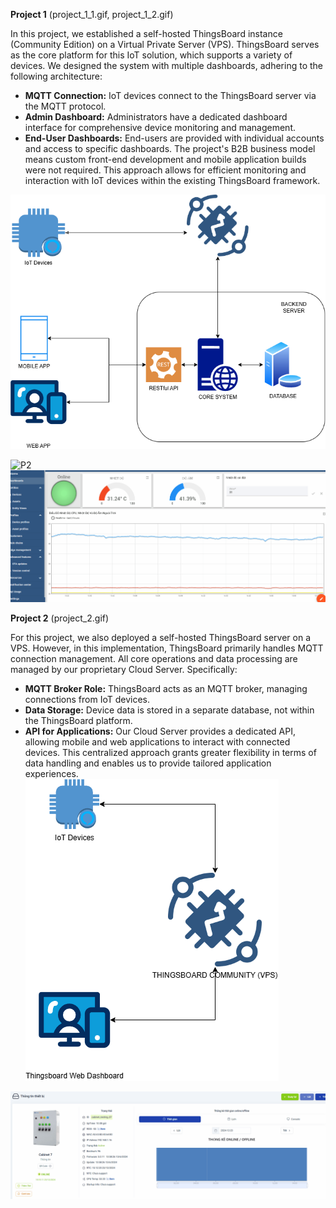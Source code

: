 **Project 1** (project_1_1.gif, project_1_2.gif)

In this project, we established a self-hosted ThingsBoard instance (Community Edition) on a Virtual Private Server (VPS). ThingsBoard serves as the core platform for this IoT solution, which supports a variety of devices. We designed the system with multiple dashboards, adhering to the following architecture:

*   **MQTT Connection:** IoT devices connect to the ThingsBoard server via the MQTT protocol.
*   **Admin Dashboard:** Administrators have a dedicated dashboard interface for comprehensive device monitoring and management.
*   **End-User Dashboards:** End-users are provided with individual accounts and access to specific dashboards. The project's B2B business model means custom front-end development and mobile application builds were not required. This approach allows for efficient monitoring and interaction with IoT devices within the existing ThingsBoard framework.

![P1](project_1.png)


![P2](project_1_1.gif)
![P3](project_1_2.gif)

**Project 2** (project_2.gif)

For this project, we also deployed a self-hosted ThingsBoard server on a VPS. However, in this implementation, ThingsBoard primarily handles MQTT connection management. All core operations and data processing are managed by our proprietary Cloud Server. Specifically:

*   **MQTT Broker Role:** ThingsBoard acts as an MQTT broker, managing connections from IoT devices.
*   **Data Storage:** Device data is stored in a separate database, not within the ThingsBoard platform.
*   **API for Applications:** Our Cloud Server provides a dedicated API, allowing mobile and web applications to interact with connected devices. This centralized approach grants greater flexibility in terms of data handling and enables us to provide tailored application experiences.
![P4](project_2.png)

![P5](project_2.gif)